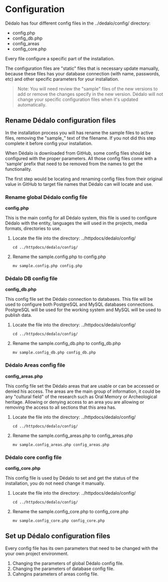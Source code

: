 # Configuration

Dédalo has four different config files in the ../dedalo/config/ directory:

* config.php
* config_db.php
* config_areas
* config_core.php

Every file configure a specific part of the installation.

The configuration files are "static" files that is necessary update manually, because these files has your database connection (with name, passwords, etc) and other specific parameters for your installation.

> Note: You will need review the "sample" files of the new versions to add or remove the changes specify in the new version. Dédalo will not change your specific configuration files when it's updated automatically.

## Rename Dédalo configuration files

In the installation process you will has rename the sample files to active files, removing the "sample_" text of the filename. If you not did this step complete it before config your installation.

When Dédalo is downloaded from GitHub, some config files should be configured with the proper parameters. All those config files come with a 'sample' prefix that need to be removed from the names to get the functionality.

The first step would be locating and renaming config files from their original value in GitHub to target file names that Dédalo can will locate and use.

### Rename global Dédalo config file

**config.php**

This is the main config for all Dédalo system, this file is used to configure Dédalo with the entity, languages the will used in the projects, media formats, directories to use.

1. Locate the file into the directory: ../httpdocs/dedalo/config/

	```shell
	cd ../httpdocs/dedalo/config/
	```
2. Rename the sample.config.php to config.php

	```shell
	mv sample.config.php config.php
	```

### Dédalo DB config file

**config_db.php**

This config file set the Dédalo connection to databases. This file will be used to configure both PostgreSQL and MySQL databases connections. PostgreSQL will be used for the working system and MySQL will be used to publish data.

1. Locate the file into the directory: ../httpdocs/dedalo/config/

	```shell
	cd ../httpdocs/dedalo/config/
	```
2. Rename the sample.config_db.php to config_db.php

	```shell
	mv sample.config_db.php config_db.php
	```

### Dédalo Areas config file

**config_areas.php**

This config file set the Dédalo areas that are usable or can be accessed or denied his access. The areas are the main group of information, it could be any "cultural field" of the research such as Oral Memory or Archeological heritage. Allowing or denying access to an area you are allowing or removing the access to all sections that this area has.

1. Locate the file into the directory: ../httpdocs/dedalo/config/

	```shell
	cd ../httpdocs/dedalo/config/
	```
2. Rename the sample.config_areas.php to config_areas.php

	```shell
	mv sample.config_areas.php config_areas.php
	```

### Dédalo core config file

**config_core.php**

This config file is used by Dédalo to set and get the status of the installation, you do not need change it manually.

1. Locate the file into the directory: ../httpdocs/dedalo/config/

	```shell
	cd ../httpdocs/dedalo/config/
	```
2. Rename the sample.config_core.php to config_core.php

	```shell
	mv sample.config_core.php config_core.php
	```

## Set up Dédalo configuration files

Every config file has its own parameters that need to be changed with the your own project environment.

1. Changing the parameters of global Dédalo config file.
2. Changing the parameters of database config file.
3. Cahngins parameters of areas config file.
